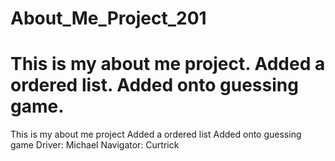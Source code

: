 # About_Me_Project_201
This is my about me project.
Added a ordered list.
Added onto guessing game.
=======
This is my about me project
Added a ordered list
Added onto guessing game
Driver: Michael
Navigator: Curtrick

